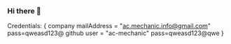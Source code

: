 ### Hi there 👋

Credentials:
{ 
  company mailAddress = "ac.mechanic.info@gmail.com" 
  pass=qweasd123@
  github user = "ac-mechanic" 
  pass=qweasd123@qwe 
  }
  

<!--
**ac-mechanic/ac-mechanic** is a ✨ _special_ ✨ repository because its `README.md` (this file) appears on your GitHub profile.

Here are some ideas to get you started:

- 🔭 I’m currently working on ...
- 🌱 I’m currently learning ...
- 👯 I’m looking to collaborate on ...
- 🤔 I’m looking for help with ...
- 💬 Ask me about ...
- 📫 How to reach me: ...
- 😄 Pronouns: ...
- ⚡ Fun fact: ...
-->

